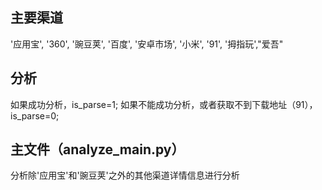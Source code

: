 ## 主要渠道
'应用宝', '360', '豌豆荚', '百度', '安卓市场', '小米', '91', '拇指玩',"爱吾"

## 分析
如果成功分析，is_parse=1;
如果不能成功分析，或者获取不到下载地址（91），is_parse=0;

## 主文件（analyze_main.py）

分析除'应用宝'和'豌豆荚'之外的其他渠道详情信息进行分析

